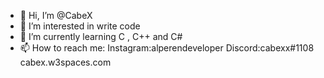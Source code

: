- 👋 Hi, I’m @CabeX
- 👀 I’m interested in write code
- 🌱 I’m currently learning C , C++ and C#
- 📫 How to reach me:
Instagram:alperendeveloper
Discord:cabexx#1108
cabex.w3spaces.com
